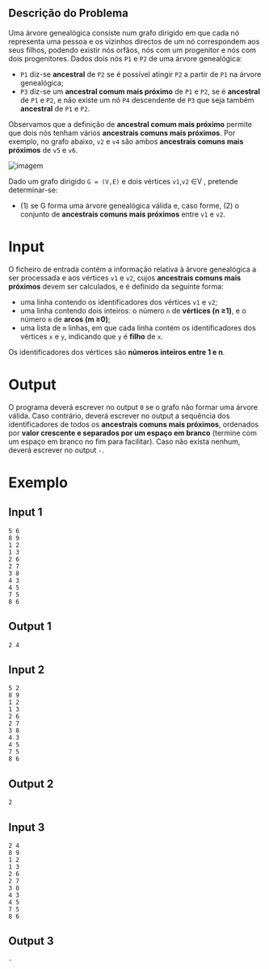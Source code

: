 

## Descrição do Problema

Uma árvore genealógica consiste num grafo dirigido em que cada nó representa uma pessoa e os vizinhos directos de um nó correspondem aos seus filhos, podendo existir 
nós orfãos, nós com um progenitor e nós com dois progenitores. Dados dois nós ``P1`` e ``P2`` de uma árvore genealógica:
 - ``P1`` diz-se **ancestral** de ``P2`` se é possível atingir ``P2`` a partir de ``P1`` na árvore genealógica;
 - ``P3`` diz-se um **ancestral comum mais próximo** de ``P1`` e ``P2``, se é **ancestral** de ``P1`` e ``P2``, e não existe um nó ``P4`` descendente de ``P3`` que seja também **ancestral** de ``P1`` e ``P2``.

Observamos que a definição de **ancestral comum mais próximo** permite que dois nós tenham vários **ancestrais comuns mais próximos**. Por exemplo, no grafo abaixo, ``v2`` e ``v4`` são ambos **ancestrais comuns mais próximos** de ``v5`` e ``v6``.

![imagem](https://user-images.githubusercontent.com/75221226/150774926-461a1e22-5871-4e15-ad7a-81246985a843.png)

Dado um grafo dirigido ``G = (V,E)`` e dois vértices ``v1``,``v2`` ∈V , pretende determinar-se:
- (1) se G forma uma árvore genealógica válida e, caso forme, (2) o conjunto de **ancestrais comuns mais próximos** entre ``v1`` e ``v2``.

# Input

O ficheiro de entrada contém a informação relativa à árvore genealógica a ser processada e aos vértices ``v1`` e ``v2``, cujos **ancestrais comuns mais próximos** devem ser calculados, e é definido da seguinte forma:

 - uma linha contendo os identificadores dos vértices ``v1`` e ``v2``;
 - uma linha contendo dois inteiros: o número ``n`` de **vértices (n ≥1)**, e o número ``m`` de **arcos (m ≥0)**;
 - uma lista de ``m`` linhas, em que cada linha contém os identificadores dos vértices ``x`` e ``y``, indicando que ``y`` é **filho** de ``x``.

Os identificadores dos vértices são **números inteiros entre 1 e n**.

# Output

O programa deverá escrever no output ``0`` se o grafo não formar uma árvore válida. Caso contrário, deverá escrever no output a sequência dos identificadores de todos os **ancestrais comuns mais próximos**, ordenados por **valor crescente e separados por um espaço em branco** (termine com um espaço em branco no fim para facilitar). Caso não exista nenhum, deverá escrever no output ``-``.

# Exemplo

## Input 1
```
5 6
8 9
1 2
1 3
2 6
2 7
3 8
4 3
4 5
7 5
8 6
```
## Output 1
```
2 4
```
## Input 2
```
5 2
8 9
1 2
1 3
2 6
2 7
3 8
4 3
4 5
7 5
8 6
```
## Output 2
```
2
```
## Input 3
```
2 4
8 9
1 2
1 3
2 6
2 7
3 8
4 3
4 5
7 5
8 6
```
## Output 3
```
-
```



